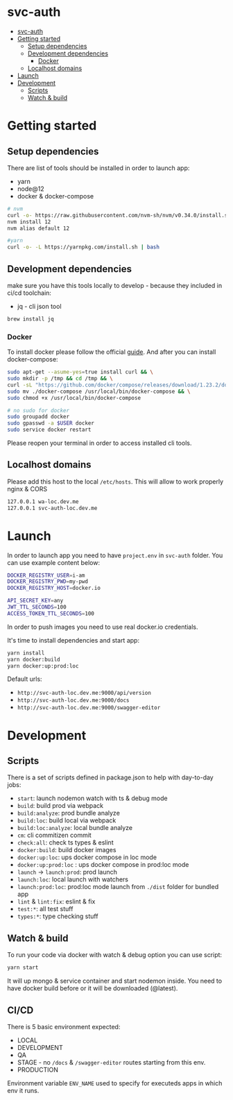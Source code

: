 # svc-auth

<!-- toc -->

- [svc-auth](#svc-auth)
- [Getting started](#getting-started)
	* [Setup dependencies](#setup-dependencies)
	* [Development dependencies](#development-dependencies)
	    + [Docker](#docker)
	* [Localhost domains](#localhost-domains)
- [Launch](#launch)
- [Development](#development)
	* [Scripts](#scripts)
	* [Watch & build](#watch--build)
    
<!-- tocstop -->

  
# Getting started

## Setup dependencies

There are list of tools should be installed in order to launch app:

- yarn
- node@12
- docker & docker-compose

```bash
# nvm
curl -o- https://raw.githubusercontent.com/nvm-sh/nvm/v0.34.0/install.sh | bash
nvm install 12
nvm alias default 12

#yarn 
curl -o- -L https://yarnpkg.com/install.sh | bash

```

## Development dependencies
make sure you have this tools locally to develop - because they included in ci/cd toolchain:

- jq - cli json tool

```bash
brew install jq
```

### Docker

To install docker please follow the official [guide](https://hub.docker.com/?overlay=onboarding). And after you can install docker-compose:

```bash
sudo apt-get --asume-yes=true install curl && \
sudo mkdir -p /tmp && cd /tmp && \
curl -sL "https://github.com/docker/compose/releases/download/1.23.2/docker-compose-$(uname -s)-$(uname -m)" > ./docker-compose && \
sudo mv ./docker-compose /usr/local/bin/docker-compose && \
sudo chmod +x /usr/local/bin/docker-compose

# no sudo for docker
sudo groupadd docker
sudo gpasswd -a $USER docker
sudo service docker restart
```

Please reopen your terminal in order to access installed cli tools.

## Localhost domains

Please add this host to the local `/etc/hosts`. This will allow to work properly nginx & CORS

```bash
127.0.0.1 wa-loc.dev.me
127.0.0.1 svc-auth-loc.dev.me

```

# Launch

In order to launch app you need to have `project.env` in `svc-auth` folder. You can use example content below:

```bash
DOCKER_REGISTRY_USER=i-am
DOCKER_REGISTRY_PWD=my-pwd
DOCKER_REGISTRY_HOST=docker.io

API_SECRET_KEY=any
JWT_TTL_SECONDS=100
ACCESS_TOKEN_TTL_SECONDS=100
```

In order to push images you need to use real docker.io credentials.

It's time to install dependencies and start app:

```bash
yarn install
yarn docker:build
yarn docker:up:prod:loc
```

Default urls: 

- `http://svc-auth-loc.dev.me:9000/api/version`
- `http://svc-auth-loc.dev.me:9000/docs`
- `http://svc-auth-loc.dev.me:9000/swagger-editor`

# Development

## Scripts

There is a set of scripts defined in package.json to help with day-to-day jobs:

- `start`: launch nodemon watch with ts & debug mode
- `build`: build prod via webpack
- `build:analyze`: prod bundle analyze
- `build:loc`: build local via webpack
- `build:loc:analyze`: local bundle analyze
- `cm`: cli commitizen commit
- `check:all`: check ts types & eslint
- `docker:build`: build docker images
- `docker:up:loc`: ups docker compose in loc mode 
- `docker:up:prod:loc` : ups docker compose in prod:loc mode
- `launch` -> `launch:prod`: prod launch
- `launch:loc`: local launch with watchers 
- `launch:prod:loc`: prod:loc mode launch from `./dist` folder for bundled app 
- `lint` & `lint:fix`: eslint & fix
- `test:*`: all test stuff
- `types:*`: type checking stuff

## Watch & build

To run your code via docker with watch & debug option you can use script:

```bash
yarn start
```

It will up mongo & service container and start nodemon inside. You need to have docker build before or it will be downloaded (@latest).

## CI/CD

There is 5 basic environment expected: 

- LOCAL
- DEVELOPMENT
- QA
- STAGE - no `/docs` & `/swagger-editor` routes starting from this env.
- PRODUCTION

Environment variable `ENV_NAME` used to specify for executeds apps in which env it runs.
